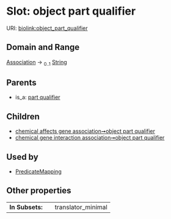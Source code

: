 
# Slot: object part qualifier




URI: [biolink:object_part_qualifier](https://w3id.org/biolink/vocab/object_part_qualifier)


## Domain and Range

[Association](Association.md) &#8594;  <sub>0..1</sub> [String](types/String.md)

## Parents

 *  is_a: [part qualifier](part_qualifier.md)

## Children

 *  [chemical affects gene association➞object part qualifier](chemical_affects_gene_association_object_part_qualifier.md)
 *  [chemical gene interaction association➞object part qualifier](chemical_gene_interaction_association_object_part_qualifier.md)

## Used by

 * [PredicateMapping](PredicateMapping.md)

## Other properties

|  |  |  |
| --- | --- | --- |
| **In Subsets:** | | translator_minimal |

